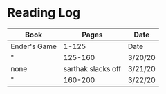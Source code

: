 # Reading Log
|Book|Pages|Date|
|---|---|---|
|Ender's Game|1-125|Date|
|"|125-160|3/20/20|
|none|sarthak slacks off|3/21/20|
|"|160-200|3/22/20|
